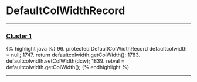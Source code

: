 # DefaultColWidthRecord

***

### [Cluster 1](./1)
{% highlight java %}
96. protected DefaultColWidthRecord      defaultcolwidth   =     null;
1747.     return defaultcolwidth.getColWidth();
1783.     defaultcolwidth.setColWidth(dcw);
1839.         retval = defaultcolwidth.getColWidth();
{% endhighlight %}

***

